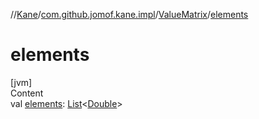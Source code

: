 //[Kane](../../index.md)/[com.github.jomof.kane.impl](../index.md)/[ValueMatrix](index.md)/[elements](elements.md)



# elements  
[jvm]  
Content  
val [elements](elements.md): [List](https://kotlinlang.org/api/latest/jvm/stdlib/kotlin.collections/-list/index.html)<[Double](https://kotlinlang.org/api/latest/jvm/stdlib/kotlin/-double/index.html)>  



